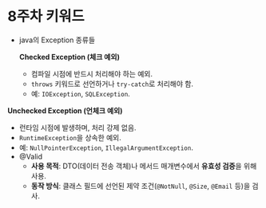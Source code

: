# 8주차 키워드

- java의 Exception 종류들
    
    **Checked Exception (체크 예외)**
    
    - 컴파일 시점에 반드시 처리해야 하는 예외.
    - `throws` 키워드로 선언하거나 `try-catch`로 처리해야 함.
    - 예: `IOException`, `SQLException`.

**Unchecked Exception (언체크 예외)**

- 런타임 시점에 발생하며, 처리 강제 없음.
- `RuntimeException`을 상속한 예외.
- 예: `NullPointerException`, `IllegalArgumentException`.
- @Valid
    - **사용 목적**: DTO(데이터 전송 객체)나 메서드 매개변수에서 **유효성 검증**을 위해 사용.
    - **동작 방식**: 클래스 필드에 선언된 제약 조건(`@NotNull`, `@Size`, `@Email` 등)을 검사.